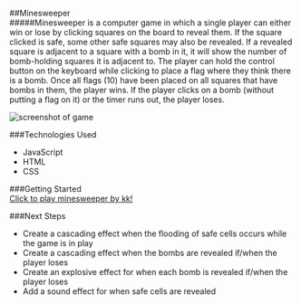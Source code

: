 ##Minesweeper  
#####Minesweeper is a computer game in which a single player can either win or lose by clicking squares on the board to reveal them. If the square clicked is safe, some other safe squares may also be revealed. If a revealed square is adjacent to a square with a bomb in it, it will show the number of bomb-holding squares it is adjacent to. The player can hold the control button on the keyboard while clicking to place a flag where they think there is a bomb. Once all flags (10) have been placed on all squares that have bombs in them, the player wins. If the player clicks on a bomb (without putting a flag on it) or the timer runs out, the player loses.

![screenshot of game](https://i.imgur.com/f2z1EEA.png)

###Technologies Used  
* JavaScript
* HTML
* CSS

###Getting Started  
[Click to play minesweeper by kk!](https://kailahk.github.io/minesweeper/)

###Next Steps  
* Create a cascading effect when the flooding of safe cells occurs while the game is in play 
* Create a cascading effect when the bombs are revealed if/when the player loses
* Create an explosive effect for when each bomb is revealed if/when the player loses
* Add a sound effect for when safe cells are revealed
